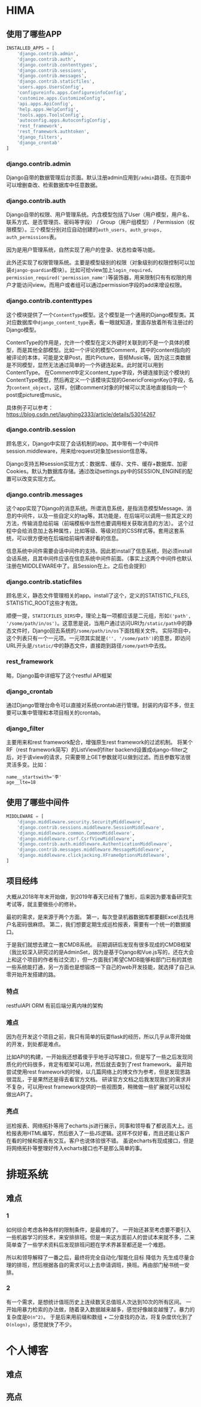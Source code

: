 # HIMA

## 使用了哪些APP

```python
INSTALLED_APPS = [
    'django.contrib.admin',
    'django.contrib.auth',
    'django.contrib.contenttypes',
    'django.contrib.sessions',
    'django.contrib.messages',
    'django.contrib.staticfiles',
    'users.apps.UsersConfig',
    'configureinfo.apps.ConfigureinfoConfig',
    'customize.apps.CustomizeConfig',
    'api.apps.ApiConfig',
    'help.apps.HelpConfig',
    'tools.apps.ToolsConfig',
    'autoconfig.apps.AutoconfigConfig',
    'rest_framework',
    'rest_framework.authtoken',
    'django_filters',
    'django_crontab'
]
```

### django.contrib.admin

Django自带的数据管理后台页面。默认注册admin应用到`/admin`路径。在页面中可以增删查改、检索数据库中任意数据。

### django.contrib.auth

Django自带的权限、用户管理系统。内含模型包括了User（用户模型，用户名、联系方式、是否管理员、密码等字段） / Group（用户组模型） / Permission（权限模型）。三个模型分别对应自动创建的`auth_users, auth_groups, auth_permissions`表。

因为是用户管理系统，自然实现了用户的登录、状态检查等功能。

此外还实现了权限管理系统。主要是模型级别的权限（对象级别的权限控制可以加装`django-guardian`模块）。比如可给view加上`login_required`、`permission_required('permission_name')`等装饰器，用来限制只有有权限的用户才能访问view。而用户或者组可以通过permission字段的add来增设权限。

### django.contrib.contenttypes

这个模块提供了一个`ContentType`模型。这个模型是一个通用的Django模型类。其对应数据库中`django_content_type`表，看一眼就知道，里面存放着所有注册过的Django模型。

ContentType的作用是，允许一个模型在定义外键时关联到的不是一个具体的模型，而是其他全部模型。比如一个评论的模型Comment，其中的content指向的被评论的本体，可能是文章Post，图片Picture，音频Music等。因为这三类数据是不同模型，显然无法通过简单的一个外键连起来。此时就可以用到ContentType。
在Comment中定义content_type字段，外键连接到这个模块的ContentType模型，然后再定义一个该模块实现的GenericForeignKey()字段，名为`content_object`，这样，创建comment对象的时候可以灵活地直接指向一个post或picture或music。

具体例子可以参考：https://blog.csdn.net/laughing2333/article/details/53014267

### django.contrib.session

顾名思义，Django中实现了会话机制的app。其中带有一个中间件session.middleware，用来给request对象加session信息等。

Django支持五种session实现方式：数据库、缓存、文件、缓存+数据库、加密Cookies。默认为数据库存储。通过改动settings.py中的SESSION_ENGINE的配置可以改变实现方式。

### django.contrib.messages

这个app实现了Django的消息系统。所谓消息系统，是指消息模型Message、消息的中间件，以及一些自定义的tag等。其功能是，在后端可以调用一些其定义的方法，传输消息给前端（前端模板中当然也要调用相关获取消息的方法）。
这个过程中会给消息加上各种属性，比如等级、等级对应的CSS样式等。套用这套系统，可以很方便地在后端给前端传递好看的信息。

信息系统中间件需要会话中间件的支持。因此若install了信息系统，则必须install会话系统，且其中间件应该在信息系统中间件前面。（事实上这两个中间件也默认注册在MIDDLEWARE中了。且Session在上。之后也会提到）

### django.contrib.staticfiles

顾名思义，静态文件管理相关的app。install了这个，定义的STATISTIC_FILES, STATISTIC_ROOT这些才有效。

顺便一提，`STATICFILES_DIRS`中，理论上每一项都应该是二元组，形如`('path', '/some/path/in/os')`。这意思是说，当用户通过访问URI为`/static/path`中的静态文件时，Django回去系统的`/some/path/in/os`下面找相关文件。
实际项目中，这个列表只有一个一元项。一元项其实就是`('', '/some/path')`的意思，即访问URL开头是`/static/`中的静态文件，直接跑到路径`/some/path`中去找。

### rest_framework

略，Django篇中详细写了这个restful API框架

### django_crontab

通过Django管理台命令可以直接对系统crontab进行管理。封装的内容不多，但主要可以集中管理和本项目相关的crontab。

### django_filter

主要用来和rest framework配合，增强原生rest framework的过滤机制。
将某个RF（rest framework简写）的ListView的filter backend设置成django-filter之后，对于该view的请求，只需要带上GET参数就可以做到过滤。而且参数写法很灵活多变。比如：

```
name__startswith='李'
age__lte=18
```

## 使用了哪些中间件

```python
MIDDLEWARE = [
    'django.middleware.security.SecurityMiddleware',
    'django.contrib.sessions.middleware.SessionMiddleware',
    'django.middleware.common.CommonMiddleware',
    'django.middleware.csrf.CsrfViewMiddleware',
    'django.contrib.auth.middleware.AuthenticationMiddleware',
    'django.contrib.messages.middleware.MessageMiddleware',
    'django.middleware.clickjacking.XFrameOptionsMiddleware',
]
```

## 项目经纬

大概从2018年年末开始做，到2019年春天已经有了雏形，后来因为要准备研究生考试等，就主要做些小的修补。

最初的需求，是来源于两个方面。
第一，每次登录机器数据库都要翻Excel去找用户名密码很麻烦。
第二，我们想要定期生成巡检报表，需要有一个统一的数据接口。

于是我们就想去建立一套CMDB系统。
前期调研后发现有很多现成的CMDB框架（我比较深入研究过的是AdminSet，因为是基于Django和Vue.js写的，还在大会上和这个项目的作者有过交流），但一方面我们希望CMDB能够和部门已有的其他一些系统能打通，另一方面也是想锻炼一下自己的web开发技能，就选择了自己从零开始开发搭建的路。

### 特点

restfulAPI	ORM	有前后端分离内味的架构

### 难点

因为在开发这个项目之前，我只有简单的玩耍flask的经历，所以几乎从零开始做的开发，到处都是难点。

比如API的构建，一开始我还想着傻乎乎地手动写接口，但是写了一些之后发现同质化的代码很多，肯定有框架可以用，然后就去查到了rest framework。
最开始尝试使用rest framework的时候，以几篇网络上的博文作为参考，但是发现思路很混乱，于是果然还是得去看官方文档。
研读官方文档之后我发现我们的需求并不复杂，可以用rest framework提供的一些视图类，稍微做一些扩展就可以轻松做出API了。

### 亮点

巡检报表、网络拓扑等用了echarts.js进行展示，同事和领导看了都说高大上。巡检报表用HTML编写，然后嵌入了一些JS逻辑。这样不仅好看，而且还能让客户在看的时候和报表有交互。客户也说体验很不错。
虽说echarts有现成接口，但是将网络拓扑等整理好传入echarts接口也不是那么简单的事。

# 排班系统

## 难点

### 1

如何综合考虑各种各样的限制条件，是最难的了。
一开始还甚至考虑要不要引入一些机器学习的技术，来安排排班。但是一来这方面前人的尝试本来就不多，二来简单查了一些学术资料后发现排班问题在学术界甚至都还是一个难题。

所以和领导解释了一番之后，最终将完全自动化/智能化目标 降低为 先生成尽量合理的排班，然后根据各自的需求可以上去申请调班，换班。再由部门秘书统一安排。

### 2

有一个需求，是想统计值班历史上连续数天总值班人次达到10次的所有区间。
一开始用暴力检索的办法做，随着录入数据越来越多，感觉好像越变越慢了。暴力的复杂度是`O(n^2)`。
于是后来用前缀和数组 + 二分查找的办法，将复杂度优化到了`O(nlogn)`，感觉就快了不少。

# 个人博客

## 难点



## 亮点



